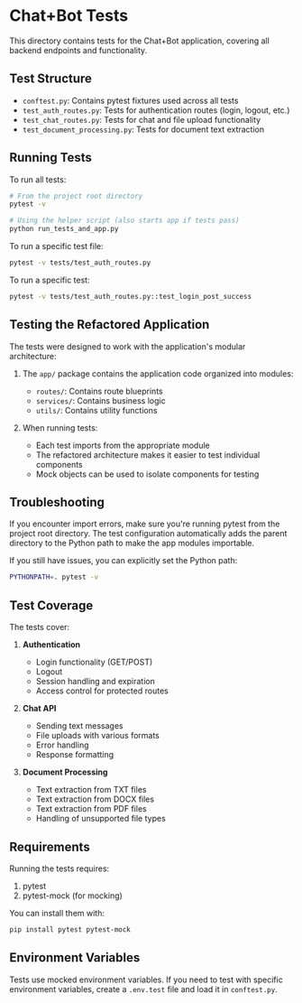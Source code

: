 # Chat+Bot Tests

This directory contains tests for the Chat+Bot application, covering all backend endpoints and functionality.

## Test Structure

- `conftest.py`: Contains pytest fixtures used across all tests
- `test_auth_routes.py`: Tests for authentication routes (login, logout, etc.)
- `test_chat_routes.py`: Tests for chat and file upload functionality
- `test_document_processing.py`: Tests for document text extraction

## Running Tests

To run all tests:

```bash
# From the project root directory
pytest -v

# Using the helper script (also starts app if tests pass)
python run_tests_and_app.py
```

To run a specific test file:

```bash
pytest -v tests/test_auth_routes.py
```

To run a specific test:

```bash
pytest -v tests/test_auth_routes.py::test_login_post_success
```

## Testing the Refactored Application

The tests were designed to work with the application's modular architecture:

1. The `app/` package contains the application code organized into modules:
   - `routes/`: Contains route blueprints
   - `services/`: Contains business logic 
   - `utils/`: Contains utility functions

2. When running tests:
   - Each test imports from the appropriate module
   - The refactored architecture makes it easier to test individual components
   - Mock objects can be used to isolate components for testing

## Troubleshooting

If you encounter import errors, make sure you're running pytest from the project root directory. The test configuration automatically adds the parent directory to the Python path to make the app modules importable.

If you still have issues, you can explicitly set the Python path:

```bash
PYTHONPATH=. pytest -v
```

## Test Coverage

The tests cover:

1. **Authentication**
   - Login functionality (GET/POST)
   - Logout
   - Session handling and expiration
   - Access control for protected routes

2. **Chat API**
   - Sending text messages
   - File uploads with various formats
   - Error handling
   - Response formatting

3. **Document Processing**
   - Text extraction from TXT files
   - Text extraction from DOCX files
   - Text extraction from PDF files
   - Handling of unsupported file types

## Requirements

Running the tests requires:

1. pytest
2. pytest-mock (for mocking)

You can install them with:

```bash
pip install pytest pytest-mock
```

## Environment Variables

Tests use mocked environment variables. If you need to test with specific environment variables, create a `.env.test` file and load it in `conftest.py`. 